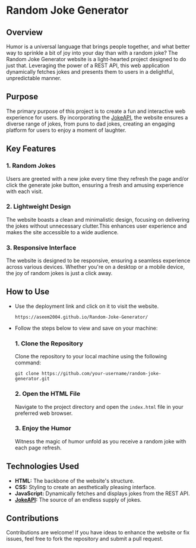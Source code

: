 # Random Joke Generator
<h2>Overview</h2>
<p>Humor is a universal language that brings people together, and what better way to sprinkle a bit of joy into your day than with a random joke? The Random Joke Generator website is a light-hearted project designed to do just that. Leveraging the power of a REST API, this web application dynamically fetches jokes and presents them to users in a delightful, unpredictable manner.</p>

<h2>Purpose</h2>
<p>The primary purpose of this project is to create a fun and interactive web experience for users. By incorporating the <a href="https://jokeapi.dev/" target="_blank">JokeAPI</a>, the website ensures a diverse range of jokes, from puns to dad jokes, creating an engaging platform for users to enjoy a moment of laughter.</p>

<h2>Key Features</h2>
<h3>1. Random Jokes</h3>
<p>Users are greeted with a new joke every time they refresh the page and/or click the generate joke button, ensuring a fresh and amusing experience with each visit.</p>
<h3>2. Lightweight Design</h3>
<p>The website boasts a clean and minimalistic design, focusing on delivering the jokes without unnecessary clutter.This enhances user experience and makes the site accessible to a wide audience.</p>
<h3>3. Responsive Interface</h3>
<p>The website is designed to be responsive, ensuring a seamless experience across various devices. Whether you're on a desktop or a mobile device, the joy of random jokes is just a click away.</p>

<h2>How to Use</h2>
<ul>
<li>Use the deployment link and click on it to visit the website.</li>
<pre><code>https://aseem2004.github.io/Random-Joke-Generator/</code></pre>
<li>Follow the steps below to view and save on your machine:</li>
<h3>1. Clone the Repository</h3>
<p>Clone the repository to your local machine using the following command:</p>
<pre><code>git clone https://github.com/your-username/random-joke-generator.git</code></pre>
<h3>2. Open the HTML File</h3>
<p>Navigate to the project directory and open the <code>index.html</code> file in your preferred web browser.</p>
<h3>3. Enjoy the Humor</h3>
<p>Witness the magic of humor unfold as you receive a random joke with each page refresh.</p>
</ul>

 <h2>Technologies Used</h2>
<ul>
<li><strong>HTML:</strong> The backbone of the website's structure.</li>
<li><strong>CSS:</strong> Styling to create an aesthetically pleasing interface.</li>
<li><strong>JavaScript:</strong> Dynamically fetches and displays jokes from the REST API.</li>
<li><strong><a href="https://jokeapi.dev/" target="_blank">JokeAPI</a>:</strong> The source of an endless supply of jokes.</li>
</ul>

<h2>Contributions</h2>
<p>Contributions are welcome! If you have ideas to enhance the website or fix issues, feel free to fork the repository and submit a pull request.</p>
